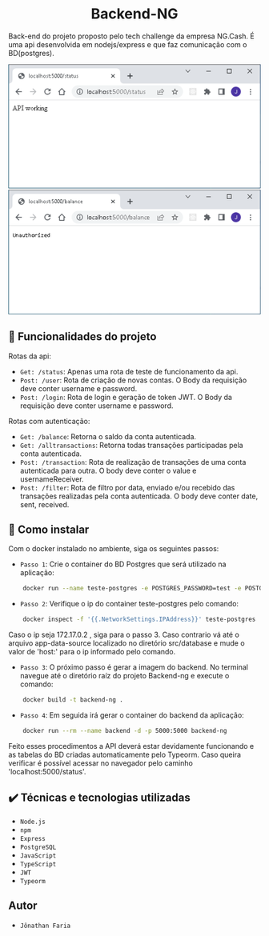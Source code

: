 <h1 align="center"> Backend-NG </h1>


Back-end do projeto proposto pelo tech challenge da empresa NG.Cash. É uma api desenvolvida
em nodejs/express e que faz comunicação com o BD(postgres).

![Imagem status](https://github.com/jfdsn/backend-ng/blob/main/public/Imgs/api-status.png)
![Imagem unauth route](https://github.com/jfdsn/backend-ng/blob/main/public/Imgs/unauth-route.png)



## :hammer: Funcionalidades do projeto

Rotas da api:

- `Get: /status`: Apenas uma rota de teste de funcionamento da api.
- `Post: /user`: Rota de criação de novas contas. O Body da requisição deve conter username e password.
- `Post: /login`: Rota de login e geração de token JWT. O Body da requisição deve conter username e password.

Rotas com autenticação:

- `Get: /balance`: Retorna o saldo da conta autenticada. 
- `Get: /alltransactions`: Retorna todas transações participadas pela conta autenticada.
- `Post: /transaction`: Rota de realização de transações de uma conta autenticada para outra. O body deve conter o value e usernameReceiver.
- `Post: /filter`: Rota de filtro por data, enviado e/ou recebido das transações realizadas pela conta autenticada. O body deve conter date, sent, received.

## :hammer: Como instalar

Com o docker instalado no ambiente, siga os seguintes passos:

- `Passo 1`: Crie o container do BD Postgres que será utilizado na aplicação:

```sh
    docker run --name teste-postgres -e POSTGRES_PASSWORD=test -e POSTGRES_DB=test -p 5432:5432 -d postgres
```

- `Passo 2`: Verifique o ip do container teste-postgres pelo comando:

```sh
    docker inspect -f '{{.NetworkSettings.IPAddress}}' teste-postgres
```

Caso o ip seja 172.17.0.2 , siga para o passo 3. Caso contrario vá até o arquivo app-data-source localizado no diretório src/database e mude o valor de 'host:' para o ip informado pelo comando. 

- `Passo 3`: O próximo passo é gerar a imagem do backend. No terminal navegue até o diretório raíz do projeto Backend-ng e execute o comando:

```sh
    docker build -t backend-ng .
```

- `Passo 4`: Em seguida irá gerar o container do backend da aplicação:

```sh
    docker run --rm --name backend -d -p 5000:5000 backend-ng 
```

Feito esses procedimentos a API deverá estar devidamente funcionando e as tabelas do BD criadas automaticamente pelo Typeorm. Caso queira verificar é possível acessar no navegador pelo caminho 'localhost:5000/status'.

## :heavy_check_mark: Técnicas e tecnologias utilizadas

- `Node.js`
- `npm`
- `Express`
- `PostgreSQL`
- `JavaScript`
- `TypeScript`
- `JWT`
- `Typeorm`

## Autor
- `Jônathan Faria`